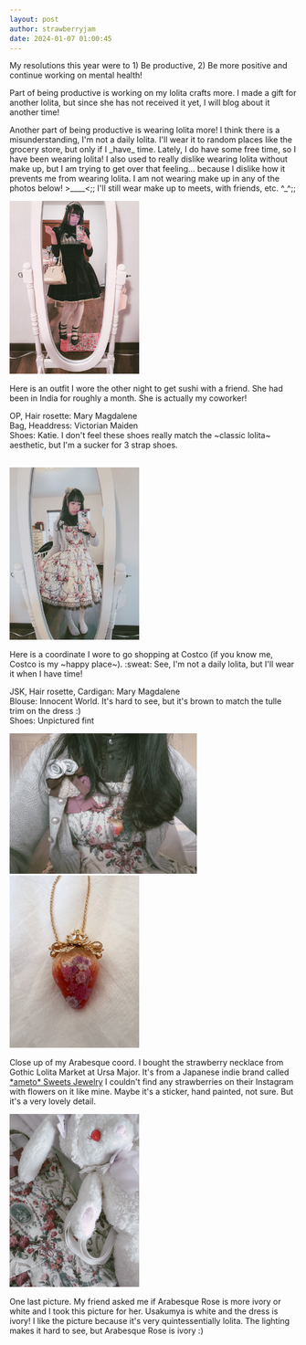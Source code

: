 ```yaml
---
layout: post
author: strawberryjam
date: 2024-01-07 01:00:45
---
```

<p>My resolutions this year were to 1) Be productive, 2) Be more positive and continue working on mental health!</p>
<p>Part of being productive is working on my lolita crafts more. I made a gift for another lolita, but since she has not received it yet, I will blog about it another time!</p>
<p>Another part of being productive is wearing lolita more! I think there is a misunderstanding, I'm not a daily lolita. I'll wear it to random places like the grocery store, but only if I _have_ time. Lately, I do have some free time, so I have been wearing lolita! I also used to really dislike wearing lolita without make up, but I am trying to get over that feeling... because I dislike how it prevents me from wearing lolita. I am not wearing make up in any of the photos below! >____<;; I'll still wear make up to meets, with friends, etc. ^_^;;</p>

<img src="/assets/coord/IMG_9246.jpg" class="img-rounded img-responsive" style="max-height: 45%; max-width: 45%;">
<p>Here is an outfit I wore the other night to get sushi with a friend. She had been in India for roughly a month. She is actually my coworker!</p>
<p>
OP, Hair rosette: Mary Magdalene<br>
Bag, Headdress: Victorian Maiden<br>
Shoes: Katie. I don't feel these shoes really match the ~classic lolita~ aesthetic, but I'm a sucker for 3 strap shoes.<br>
</p><br>

<img src="/assets/coord/IMG_9286.jpg" class="img-rounded img-responsive" style="max-height: 45%; max-width: 45%;">
<p>Here is a coordinate I wore to go shopping at Costco (if you know me, Costco is my ~happy place~). :sweat: See, I'm not a daily lolita, but I'll wear it when I have time!</p>
<p>
JSK, Hair rosette, Cardigan: Mary Magdalene<br>
Blouse: Innocent World. It's hard to see, but it's brown to match the tulle trim on the dress :)<br>
Shoes: Unpictured fint<br>
</p>

<img src="/assets/coord/IMG_9287.jpg" class="img-rounded img-responsive" style="max-height: 65%; max-width: 65%;"><br>
<img src="/assets/other_pics/IMG_9307.jpg" class="img-rounded img-responsive" style="max-height: 45%; max-width: 45%;">
<p>Close up of my Arabesque coord. I bought the strawberry necklace from Gothic Lolita Market at Ursa Major. It's from a Japanese indie brand called <a href="https://www.instagram.com/ameto.namida/">*ameto* Sweets Jewelry</a> I couldn't find any strawberries on their Instagram with flowers on it like mine. Maybe it's a sticker, hand painted, not sure. But it's a very lovely detail.</p>

<img src="/assets/coord/IMG_9291.jpg" class="img-rounded img-responsive" style="max-height: 45%; max-width: 45%;">
<p>One last picture. My friend asked me if Arabesque Rose is more ivory or white and I took this picture for her. Usakumya is white and the dress is ivory! I like the picture because it's very quintessentially lolita. The lighting makes it hard to see, but Arabesque Rose is ivory :)</p>